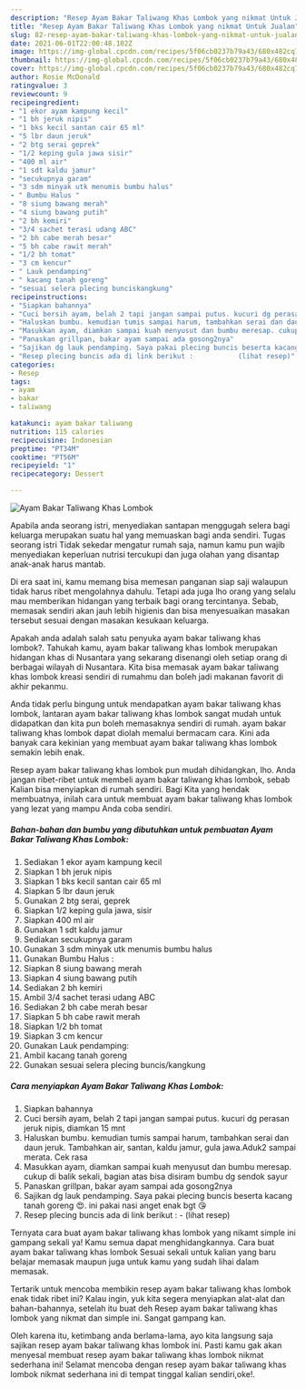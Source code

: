 ```yaml
---
description: "Resep Ayam Bakar Taliwang Khas Lombok yang nikmat Untuk Jualan"
title: "Resep Ayam Bakar Taliwang Khas Lombok yang nikmat Untuk Jualan"
slug: 82-resep-ayam-bakar-taliwang-khas-lombok-yang-nikmat-untuk-jualan
date: 2021-06-01T22:00:48.102Z
image: https://img-global.cpcdn.com/recipes/5f06cb0237b79a43/680x482cq70/ayam-bakar-taliwang-khas-lombok-foto-resep-utama.jpg
thumbnail: https://img-global.cpcdn.com/recipes/5f06cb0237b79a43/680x482cq70/ayam-bakar-taliwang-khas-lombok-foto-resep-utama.jpg
cover: https://img-global.cpcdn.com/recipes/5f06cb0237b79a43/680x482cq70/ayam-bakar-taliwang-khas-lombok-foto-resep-utama.jpg
author: Rosie McDonald
ratingvalue: 3
reviewcount: 9
recipeingredient:
- "1 ekor ayam kampung kecil"
- "1 bh jeruk nipis"
- "1 bks kecil santan cair 65 ml"
- "5 lbr daun jeruk"
- "2 btg serai geprek"
- "1/2 keping gula jawa sisir"
- "400 ml air"
- "1 sdt kaldu jamur"
- "secukupnya garam"
- "3 sdm minyak utk menumis bumbu halus"
- " Bumbu Halus "
- "8 siung bawang merah"
- "4 siung bawang putih"
- "2 bh kemiri"
- "3/4 sachet terasi udang ABC"
- "2 bh cabe merah besar"
- "5 bh cabe rawit merah"
- "1/2 bh tomat"
- "3 cm kencur"
- " Lauk pendamping"
- " kacang tanah goreng"
- "sesuai selera plecing bunciskangkung"
recipeinstructions:
- "Siapkan bahannya"
- "Cuci bersih ayam, belah 2 tapi jangan sampai putus. kucuri dg perasan jeruk nipis, diamkan 15 mnt"
- "Haluskan bumbu. kemudian tumis sampai harum, tambahkan serai dan daun jeruk. Tambahkan air, santan, kaldu jamur, gula jawa.Aduk2 sampai merata. Cek rasa"
- "Masukkan ayam, diamkan sampai kuah menyusut dan bumbu meresap. cukup di balik sekali, bagian atas bisa disiram bumbu dg sendok sayur"
- "Panaskan grillpan, bakar ayam sampai ada gosong2nya"
- "Sajikan dg lauk pendamping. Saya pakai plecing buncis beserta kacang tanah goreng 😍. ini pakai nasi anget enak bgt 😘"
- "Resep plecing buncis ada di link berikut :           (lihat resep)"
categories:
- Resep
tags:
- ayam
- bakar
- taliwang

katakunci: ayam bakar taliwang 
nutrition: 115 calories
recipecuisine: Indonesian
preptime: "PT34M"
cooktime: "PT56M"
recipeyield: "1"
recipecategory: Dessert

---
```



![Ayam Bakar Taliwang Khas Lombok](https://img-global.cpcdn.com/recipes/5f06cb0237b79a43/680x482cq70/ayam-bakar-taliwang-khas-lombok-foto-resep-utama.jpg)

Apabila anda seorang istri, menyediakan santapan menggugah selera bagi keluarga merupakan suatu hal yang memuaskan bagi anda sendiri. Tugas seorang istri Tidak sekedar mengatur rumah saja, namun kamu pun wajib menyediakan keperluan nutrisi tercukupi dan juga olahan yang disantap anak-anak harus mantab.

Di era  saat ini, kamu memang bisa memesan panganan siap saji walaupun tidak harus ribet mengolahnya dahulu. Tetapi ada juga lho orang yang selalu mau memberikan hidangan yang terbaik bagi orang tercintanya. Sebab, memasak sendiri akan jauh lebih higienis dan bisa menyesuaikan masakan tersebut sesuai dengan masakan kesukaan keluarga. 



Apakah anda adalah salah satu penyuka ayam bakar taliwang khas lombok?. Tahukah kamu, ayam bakar taliwang khas lombok merupakan hidangan khas di Nusantara yang sekarang disenangi oleh setiap orang di berbagai wilayah di Nusantara. Kita bisa memasak ayam bakar taliwang khas lombok kreasi sendiri di rumahmu dan boleh jadi makanan favorit di akhir pekanmu.

Anda tidak perlu bingung untuk mendapatkan ayam bakar taliwang khas lombok, lantaran ayam bakar taliwang khas lombok sangat mudah untuk didapatkan dan kita pun boleh memasaknya sendiri di rumah. ayam bakar taliwang khas lombok dapat diolah memalui bermacam cara. Kini ada banyak cara kekinian yang membuat ayam bakar taliwang khas lombok semakin lebih enak.

Resep ayam bakar taliwang khas lombok pun mudah dihidangkan, lho. Anda jangan ribet-ribet untuk membeli ayam bakar taliwang khas lombok, sebab Kalian bisa menyiapkan di rumah sendiri. Bagi Kita yang hendak membuatnya, inilah cara untuk membuat ayam bakar taliwang khas lombok yang lezat yang mampu Anda coba sendiri.

<!--inarticleads1-->

##### Bahan-bahan dan bumbu yang dibutuhkan untuk pembuatan Ayam Bakar Taliwang Khas Lombok:

1. Sediakan 1 ekor ayam kampung kecil
1. Siapkan 1 bh jeruk nipis
1. Siapkan 1 bks kecil santan cair 65 ml
1. Siapkan 5 lbr daun jeruk
1. Gunakan 2 btg serai, geprek
1. Siapkan 1/2 keping gula jawa, sisir
1. Siapkan 400 ml air
1. Gunakan 1 sdt kaldu jamur
1. Sediakan secukupnya garam
1. Gunakan 3 sdm minyak utk menumis bumbu halus
1. Gunakan  Bumbu Halus :
1. Siapkan 8 siung bawang merah
1. Siapkan 4 siung bawang putih
1. Sediakan 2 bh kemiri
1. Ambil 3/4 sachet terasi udang ABC
1. Sediakan 2 bh cabe merah besar
1. Siapkan 5 bh cabe rawit merah
1. Siapkan 1/2 bh tomat
1. Siapkan 3 cm kencur
1. Gunakan  Lauk pendamping:
1. Ambil  kacang tanah goreng
1. Gunakan sesuai selera plecing buncis/kangkung




<!--inarticleads2-->

##### Cara menyiapkan Ayam Bakar Taliwang Khas Lombok:

1. Siapkan bahannya
1. Cuci bersih ayam, belah 2 tapi jangan sampai putus. kucuri dg perasan jeruk nipis, diamkan 15 mnt
1. Haluskan bumbu. kemudian tumis sampai harum, tambahkan serai dan daun jeruk. Tambahkan air, santan, kaldu jamur, gula jawa.Aduk2 sampai merata. Cek rasa
1. Masukkan ayam, diamkan sampai kuah menyusut dan bumbu meresap. cukup di balik sekali, bagian atas bisa disiram bumbu dg sendok sayur
1. Panaskan grillpan, bakar ayam sampai ada gosong2nya
1. Sajikan dg lauk pendamping. Saya pakai plecing buncis beserta kacang tanah goreng 😍. ini pakai nasi anget enak bgt 😘
1. Resep plecing buncis ada di link berikut : -           (lihat resep)




Ternyata cara buat ayam bakar taliwang khas lombok yang nikamt simple ini gampang sekali ya! Kamu semua dapat menghidangkannya. Cara buat ayam bakar taliwang khas lombok Sesuai sekali untuk kalian yang baru belajar memasak maupun juga untuk kamu yang sudah lihai dalam memasak.

Tertarik untuk mencoba membikin resep ayam bakar taliwang khas lombok enak tidak ribet ini? Kalau ingin, yuk kita segera menyiapkan alat-alat dan bahan-bahannya, setelah itu buat deh Resep ayam bakar taliwang khas lombok yang nikmat dan simple ini. Sangat gampang kan. 

Oleh karena itu, ketimbang anda berlama-lama, ayo kita langsung saja sajikan resep ayam bakar taliwang khas lombok ini. Pasti kamu gak akan menyesal membuat resep ayam bakar taliwang khas lombok nikmat sederhana ini! Selamat mencoba dengan resep ayam bakar taliwang khas lombok nikmat sederhana ini di tempat tinggal kalian sendiri,oke!.

